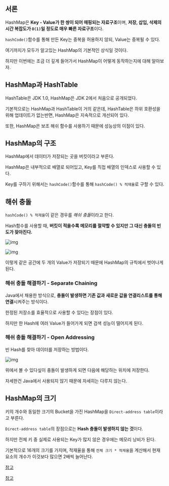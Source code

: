 ## 서론

HashMap은 **Key - Value가 한 쌍이 되어 매핑되는 자료구조**이며, **저장, 삽입, 삭제의 시간 복잡도가 `O(1)`일 정도로 매우 빠른 자료구조**이다.

`hashCode()`함수를 통해 만든 Key는 중복을 허용하지 않되, Value는 중복될 수 있다.

여기까지가 모두가 알고있는 HashMap의 기본적인 상식일 것이다.

하지만 이번에는 조금 더 깊게 들어가서 HashMap이 어떻게 동작하는지에 대해 알아보자.

## HashMap과 HashTable

HashTable은 JDK 1.0, HashMap은 JDK 2에서 처음으로 공개되었다.

기본적으로는 HashMap과 HashTable이 거의 같은데, HashTable은 하위 호환성을 위해 업데이트가 없는반면, HashMap은 지속적으로 개선되어 있다.

또한, HashMap은 보조 해쉬 함수를 사용하기 때문에 성능상의 이점이 있다.

## HashMap의 구조

HashMap에서 데이터가 저장되는 곳을 버킷이라고 부른다.

HashMap은 내부적으로 배열로 되어있고, Key를 직접 배열의 인덱스로 사용할 수 있다.

Key를 구하기 위해서는 `hashCode()`함수를 통해 `hashCode() % 적재율`로 구할 수 있다.

## 해쉬 충돌

`hashCode() % 적재율`이 같은 경우를 *해쉬 충돌*이라고 한다.

Hash함수를 사용할 때, **버킷이 적을수록 메모리를 절약할 수 있지만 그 대신 충돌의 빈도가 잦아진다.**

![img](https://media.vlpt.us/images/adam2/post/be2893d0-dd35-4557-ade0-6e3490cbc924/image.png)

![img](https://media.vlpt.us/images/adam2/post/227cf384-58c3-46c4-9993-78578add4226/image.png)

이렇게 같은 공간에 두 개의 Value가 저장되기 때문에 HashMap의 규칙에서 벗어나게 된다.

### 해쉬 충돌 해결하기 - Separate Chaining

Java에서 채용한 방식으로, **충돌이 발생하면 기존 값과 새로운 값을 연결리스트를 통해 연결**시켜주는 방식이다.

한정된 저장소를 효율적으로 사용할 수 있다는 장점이 있다.

하지만 한 Hash에 여러 Value가 들어가게 되면 검색 성능이 떨어지게 된다.

### 해쉬 충돌 해결하기 - Open Addressing

빈 Hash를 찾아 데이터를 저장하는 방법이다.

![img](https://media.vlpt.us/images/adam2/post/a0880019-83ec-44b2-ae32-67ab4d536445/image.png)

위에서 볼 수 있다싶이 충돌이 발생하게 되면 다음에 해당하는 위치에 저장한다.

자세한건 Java에서 사용되지 않기 때문에 자세히는 다루지 않는다.

## HashMap의 크기

키의 개수와 동일한 크기의 Bucket을 가진 HashMap을 `Direct-address table`이라고 부른다.

`Direct-address table`의 장점으로는 **Hash 충돌이 발생하지 않는 것**이다.

하지만 전체 키 중 실제로 사용되는 Key가 많지 않은 경우에는 메모리 낭비가 된다.

기본적으로 16개의 크기를 가지며, 적재율을 통해 `전체 크기 * 적재율`을 계산해서 현재 요소의 개수가 이것보다 많으면 2배씩 늘어난다.

[참고](https://velog.io/@adam2/%EC%9E%90%EB%A3%8C%EA%B5%AC%EC%A1%B0%ED%95%B4%EC%8B%9C-%ED%85%8C%EC%9D%B4%EB%B8%94#division-method)

[참고](https://d2.naver.com/helloworld/831311)